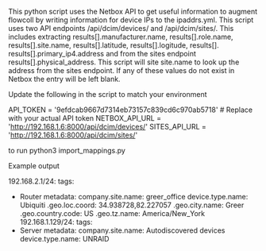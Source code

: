 This python script uses the Netbox API to get useful information to augment flowcoll by writing information for device IPs to the ipaddrs.yml. This script uses two API endpoints /api/dcim/devices/ and /api/dcim/sites/. This includes extracting results[].manufacturer.name, results[].role.name, results[].site.name, results[].latitude, results[].logitude, results[]. results[].primary_ip4.address and from the sites endpoint results[].physical_address. This script will site site.name to look up the address from the sites endpoint. If any of these values do not exist in Netbox the entry will be left blank. 

Update the following in the script to match your environment 

API_TOKEN = '9efdcab9667d7314eb73157c839cd6c970ab5718'  # Replace with your actual API token
NETBOX_API_URL = 'http://192.168.1.6:8000/api/dcim/devices/'
SITES_API_URL = 'http://192.168.1.6:8000/api/dcim/sites/'

to run
python3 import_mappings.py

Example output

192.168.2.1/24:
  tags:
  - Router
  metadata:
    company.site.name: greer_office
    device.type.name: Ubiquiti
    .geo.loc.coord: 34.938728,82.227057
    .geo.city.name: Greer
    .geo.country.code: US
    .geo.tz.name: America/New_York
192.168.1.129/24:
  tags:
  - Server
  metadata:
    company.site.name: Autodiscovered devices
    device.type.name: UNRAID